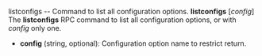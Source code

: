 listconfigs -- Command to list all configuration options.
**listconfigs** [*config*] 
The **listconfigs** RPC command to list all configuration options, or with *config* only one.

- **config** (string, optional): Configuration option name to restrict return.
